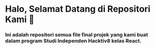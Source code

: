 # Halo, Selamat Datang di Repositori Kami 🥳
### Ini adalah repositori semua file final projek yang kami buat dalam program Studi Independen Hacktiv8 kelas React.

<!-- (kalau sudah publik aktifkan ini)
 ## Anggota Kelompok
<a href="https://github.com/MhinHub/Final-Projects_RCTN-Hacktiv8_SIB/graphs/contributors">
  <img src="https://contrib.rocks/image?repo=MhinHub/Final-Projects_RCTN-Hacktiv8_SIB" />
</a> --> 